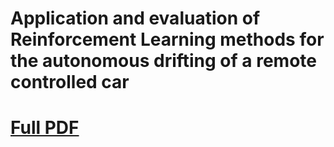 # Application and evaluation of Reinforcement Learning methods for the autonomous drifting of a remote controlled car

# <a href="BA-domberg_autonomous-drifting.pdf">Full PDF</a>

